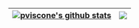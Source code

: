 | <a href="[https://github.com/pviscone/github-readme-stats"><img align="center" src="https://github-readme-stats.vercel.app/api?username=pviscone&show_icons=true&include_all_commits=true&theme=default&hide_border=true](https://github-readme-stats.vercel.app/api?username=pviscone&count_private=true&show_icons=true)" alt="pviscone's github stats" /></a> | <a href="https://github.com/pviscone/github-readme-stats"><img align="center" src="https://github-readme-stats.vercel.app/api/top-langs/?username=pviscone&layout=compact&theme=default&hide_border=true&hide=jupyter%20notebook" /></a> |
| ------------- | ------------- |
